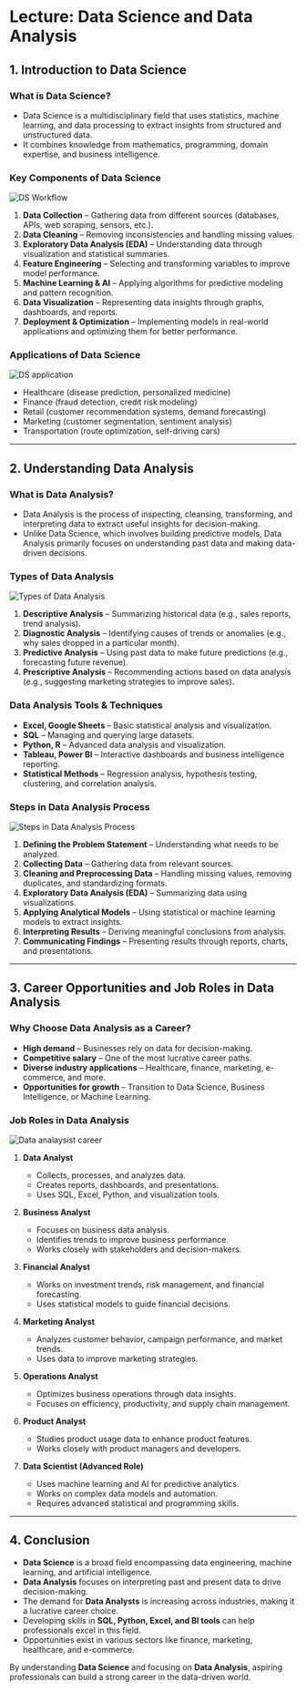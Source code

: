 # Lecture: Data Science and Data Analysis

## **1. Introduction to Data Science**
### **What is Data Science?**
- Data Science is a multidisciplinary field that uses statistics, machine learning, and data processing to extract insights from structured and unstructured data.
- It combines knowledge from mathematics, programming, domain expertise, and business intelligence.

### **Key Components of Data Science**
![DS Workflow](https://github.com/hkroniBD/DataScience/blob/main/assets/DS%20Workflow.svg)
1. **Data Collection** – Gathering data from different sources (databases, APIs, web scraping, sensors, etc.).
2. **Data Cleaning** – Removing inconsistencies and handling missing values.
3. **Exploratory Data Analysis (EDA)** – Understanding data through visualization and statistical summaries.
4. **Feature Engineering** – Selecting and transforming variables to improve model performance.
5. **Machine Learning & AI** – Applying algorithms for predictive modeling and pattern recognition.
6. **Data Visualization** – Representing data insights through graphs, dashboards, and reports.
7. **Deployment & Optimization** – Implementing models in real-world applications and optimizing them for better performance.

### **Applications of Data Science**
![DS application](https://github.com/hkroniBD/DataScience/blob/main/assets/application%20of%20ds.svg)
- Healthcare (disease prediction, personalized medicine)
- Finance (fraud detection, credit risk modeling)
- Retail (customer recommendation systems, demand forecasting)
- Marketing (customer segmentation, sentiment analysis)
- Transportation (route optimization, self-driving cars)

---

## **2. Understanding Data Analysis**
### **What is Data Analysis?**
- Data Analysis is the process of inspecting, cleansing, transforming, and interpreting data to extract useful insights for decision-making.
- Unlike Data Science, which involves building predictive models, Data Analysis primarily focuses on understanding past data and making data-driven decisions.

### **Types of Data Analysis**
![Types of Data Analysis](https://github.com/hkroniBD/DataScience/blob/main/assets/types%20of%20data%20analysis.svg)
1. **Descriptive Analysis** – Summarizing historical data (e.g., sales reports, trend analysis).
2. **Diagnostic Analysis** – Identifying causes of trends or anomalies (e.g., why sales dropped in a particular month).
3. **Predictive Analysis** – Using past data to make future predictions (e.g., forecasting future revenue).
4. **Prescriptive Analysis** – Recommending actions based on data analysis (e.g., suggesting marketing strategies to improve sales).

### **Data Analysis Tools & Techniques**
- **Excel, Google Sheets** – Basic statistical analysis and visualization.
- **SQL** – Managing and querying large datasets.
- **Python, R** – Advanced data analysis and visualization.
- **Tableau, Power BI** – Interactive dashboards and business intelligence reporting.
- **Statistical Methods** – Regression analysis, hypothesis testing, clustering, and correlation analysis.

### **Steps in Data Analysis Process**
![Steps in Data Analysis Process](https://github.com/hkroniBD/DataScience/blob/main/assets/Data%20analysis%20process.svg)
1. **Defining the Problem Statement** – Understanding what needs to be analyzed.
2. **Collecting Data** – Gathering data from relevant sources.
3. **Cleaning and Preprocessing Data** – Handling missing values, removing duplicates, and standardizing formats.
4. **Exploratory Data Analysis (EDA)** – Summarizing data using visualizations.
5. **Applying Analytical Models** – Using statistical or machine learning models to extract insights.
6. **Interpreting Results** – Deriving meaningful conclusions from analysis.
7. **Communicating Findings** – Presenting results through reports, charts, and presentations.

---

## **3. Career Opportunities and Job Roles in Data Analysis**
### **Why Choose Data Analysis as a Career?**
- **High demand** – Businesses rely on data for decision-making.
- **Competitive salary** – One of the most lucrative career paths.
- **Diverse industry applications** – Healthcare, finance, marketing, e-commerce, and more.
- **Opportunities for growth** – Transition to Data Science, Business Intelligence, or Machine Learning.

### **Job Roles in Data Analysis**
![Data analaysist career](https://github.com/hkroniBD/DataScience/blob/main/assets/Data%20analist%20career.svg)
1. **Data Analyst**
   - Collects, processes, and analyzes data.
   - Creates reports, dashboards, and presentations.
   - Uses SQL, Excel, Python, and visualization tools.

2. **Business Analyst**
   - Focuses on business data analysis.
   - Identifies trends to improve business performance.
   - Works closely with stakeholders and decision-makers.

3. **Financial Analyst**
   - Works on investment trends, risk management, and financial forecasting.
   - Uses statistical models to guide financial decisions.

4. **Marketing Analyst**
   - Analyzes customer behavior, campaign performance, and market trends.
   - Uses data to improve marketing strategies.

5. **Operations Analyst**
   - Optimizes business operations through data insights.
   - Focuses on efficiency, productivity, and supply chain management.

6. **Product Analyst**
   - Studies product usage data to enhance product features.
   - Works closely with product managers and developers.

7. **Data Scientist (Advanced Role)**
   - Uses machine learning and AI for predictive analytics.
   - Works on complex data models and automation.
   - Requires advanced statistical and programming skills.

---

## **4. Conclusion**
- **Data Science** is a broad field encompassing data engineering, machine learning, and artificial intelligence.
- **Data Analysis** focuses on interpreting past and present data to drive decision-making.
- The demand for **Data Analysts** is increasing across industries, making it a lucrative career choice.
- Developing skills in **SQL, Python, Excel, and BI tools** can help professionals excel in this field.
- Opportunities exist in various sectors like finance, marketing, healthcare, and e-commerce.

By understanding **Data Science** and focusing on **Data Analysis**, aspiring professionals can build a strong career in the data-driven world.

